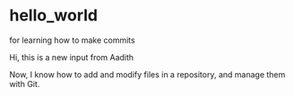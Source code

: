 # hello_world
for learning how to make commits

Hi, this is a new input from Aadith

Now, I know how to add and modify files in a repository, and manage them with Git.
